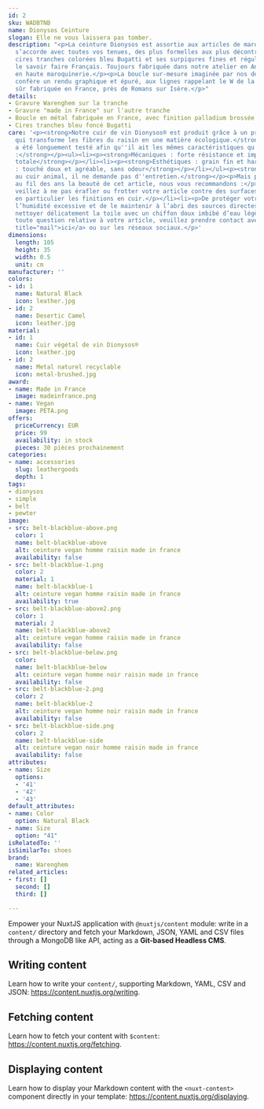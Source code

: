```yaml
---
id: 2
sku: WADBTNB
name: Dionysos Ceinture
slogan: Elle ne vous laissera pas tomber.
description: "<p>La ceinture Dionysos est assortie aux articles de maroquinerie, elle
  s’accorde avec toutes vos tenues, des plus formelles aux plus décontractés. Ses
  cires tranches colorées bleu Bugatti et ses surpiqures fines et régulières affirment
  le savoir faire Français. Toujours fabriquée dans notre atelier en Anjou, spécialisé
  en haute maroquinerie.</p><p>La boucle sur-mesure imaginée par nos designer lui
  confère un rendu graphique et épuré, aux lignes rappelant le W de la marque. Bien
  sûr fabriquée en France, près de Romans sur Isère.</p>"
details:
- Gravure Warenghem sur la tranche
- Gravure "made in France" sur l'autre tranche
- Boucle en métal fabriquée en France, avec finition palladium brossée
- Cires tranches bleu foncé Bugatti
care: '<p><strong>Notre cuir de vin Dionysos® est produit grâce à un procédé innovant
  qui transforme les fibres du raisin en une matière écologique.</strong></p><p><strong>Il
  a été longuement testé afin qu''il ait les mêmes caractéristiques qu''un cuir traditionnel
  :</strong></p><ul><li><p><strong>Mécaniques : forte résistance et imperméabilité
  totale</strong></p></li><li><p><strong>Esthétiques : grain fin et harmonieux</strong></p></li><li><p><strong>Sensorielles
  : touché doux et agréable, sans odeur</strong></p></li></ul><p><strong>Contrairement
  au cuir animal, il ne demande pas d''entretien.</strong></p><p>Mais pour préserver
  au fil des ans la beauté de cet article, nous vous recommandons :</p><ul><li><p>De
  veillez à ne pas érafler ou frotter votre article contre des surfaces abrasives,
  en particulier les finitions en cuir.</p></li><li><p>De protéger votre article de
  l’humidité excessive et de le maintenir à l’abri des sources directes de chaleur.</p></li><li><p>De
  nettoyer délicatement la toile avec un chiffon doux imbibé d’eau légèrement savonneuse.</p></li></ul><p>Pour
  toute question relative à votre article, veuillez prendre contact avec nous <a href="mailto:hello@warenghem.com"
  title="mail">ici</a> ou sur les réseaux sociaux.</p>'
dimensions:
  length: 105
  height: 35
  width: 0.5
  unit: cm
manufacturer: ''
colors:
- id: 1
  name: Natural Black
  icon: leather.jpg
- id: 2
  name: Desertic Camel
  icon: leather.jpg
material:
- id: 1
  name: Cuir végétal de vin Dionysos®
  icon: leather.jpg
- id: 2
  name: Metal naturel recyclable
  icon: metal-brushed.jpg
award:
- name: Made in France
  image: madeinfrance.png
- name: Vegan
  image: PETA.png
offers:
  priceCurrency: EUR
  price: 99
  availability: in stock
  pieces: 30 pièces prochainement
categories:
- name: accessories
  slug: leathergoods
  depth: 1
tags:
- dionysos
- simple
- belt
- pewter
image:
- src: belt-blackblue-above.png
  color: 1
  name: belt-blackblue-above
  alt: ceinture vegan homme raisin made in france
  availability: false
- src: belt-blackblue-1.png
  color: 2
  material: 1
  name: belt-blackblue-1
  alt: ceinture vegan homme raisin made in france
  availability: true
- src: belt-blackblue-above2.png
  color: 1
  material: 2
  name: belt-blackblue-above2
  alt: ceinture vegan homme raisin made in france
  availability: false
- src: belt-blackblue-below.png
  color: 
  name: belt-blackblue-below
  alt: ceinture vegan homme noir raisin made in france
  availability: false
- src: belt-blackblue-2.png
  color: 2
  name: belt-blackblue-2
  alt: ceinture vegan homme noir raisin made in france
  availability: false
- src: belt-blackblue-side.png
  color: 2
  name: belt-blackblue-side
  alt: ceinture vegan noir homme raisin made in france
  availability: false
attributes:
- name: Size
  options:
  - '41'
  - '42'
  - '43'
default_attributes:
- name: Color
  option: Natural Black
- name: Size
  option: "41"
isRelatedTo: ''
isSimilarTo: shoes
brand:
  name: Warenghem
related_articles:
- first: []
  second: []
  third: []

---
```

Empower your NuxtJS application with `@nuxtjs/content` module: write in a `content/` directory and fetch your Markdown, JSON, YAML and CSV files through a MongoDB like API, acting as a **Git-based Headless CMS**.

## Writing content

Learn how to write your `content/`, supporting Markdown, YAML, CSV and JSON: https://content.nuxtjs.org/writing.

## Fetching content

Learn how to fetch your content with `$content`: https://content.nuxtjs.org/fetching.

## Displaying content

Learn how to display your Markdown content with the `<nuxt-content>` component directly in your template: https://content.nuxtjs.org/displaying.